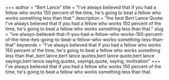 +++
author = "Bert Lance"
title = "I've always believed that if you had a fellow who works 150 percent of the time, he's going to beat a fellow who works something less than that."
description = "the best Bert Lance Quote: I've always believed that if you had a fellow who works 150 percent of the time, he's going to beat a fellow who works something less than that."
slug = "ive-always-believed-that-if-you-had-a-fellow-who-works-150-percent-of-the-time-hes-going-to-beat-a-fellow-who-works-something-less-than-that"
keywords = "I've always believed that if you had a fellow who works 150 percent of the time, he's going to beat a fellow who works something less than that.,bert lance,bert lance quotes,bert lance quote,bert lance sayings,bert lance saying,quotes, sayings,quote, saying, motivation"
+++
I've always believed that if you had a fellow who works 150 percent of the time, he's going to beat a fellow who works something less than that.
